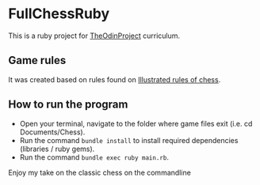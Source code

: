 # FullChessRuby

This is a ruby project for [TheOdinProject](https://www.theodinproject.com/) curriculum.



## Game rules
It was created based on rules found on [Illustrated rules of chess](http://www.chessvariants.org/d.chess/chess.html).

## How to run the program
* Open your terminal, navigate to the folder where game files exit (i.e. cd Documents/Chess).
* Run the command `bundle install` to install required dependencies (libraries / ruby gems).
* Run the command `bundle exec ruby main.rb`.


Enjoy my take on the classic chess on the commandline